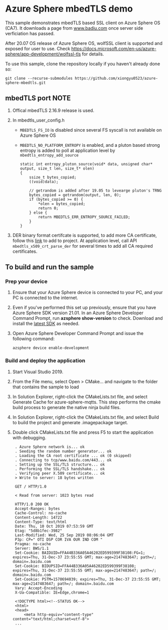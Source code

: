 ﻿# Azure Sphere mbedTLS demo

This sample demonstrates mbedTLS based SSL client on Azure Sphere OS (CA7). It downloads a page from www.badiu.com once server side verficiation has passed. 

After 20.07 OS release of Azure Sphere OS, wolfSSL client is supported and exposed for user to use. Check https://docs.microsoft.com/en-us/azure-sphere/app-development/wolfssl-tls for details.


To use this sample, clone the repository locally if you haven't already done so:

```
git clone --recurse-submodules https://github.com/xiongyu0523/azure-sphere-mbedtls.git
```

## mbedTLS port NOTE

1. Offical mbedTLS 2.16.9 release is used. 

2. In mbedtls_user_config.h
   
   - `MBEDTLS_FS_IO` is disabled since several FS syscall is not available on Azure Sphere OS
   - `MBEDTLS_NO_PLATFORM_ENTROPY` is enabled, and a pluton based strong entropy is added to poll at application level by `mbedtls_entropy_add_source`
  
        ```
        static int entropy_pluton_source(void* data, unsigned char* output, size_t len, size_t* olen)
        {
            ssize_t bytes_copied;
            ((void)data);

            // getrandom is added after 19.05 to levearge pluton's TRNG
            bytes_copied = getrandom(output, len, 0);
            if (bytes_copied >= 0) {
                *olen = bytes_copied;
                return 0;
            } else {
                return MBEDTLS_ERR_ENTROPY_SOURCE_FAILED;
            }
        }
        ```

4. DER binary format certifcate is supported, to add more CA certificate, follow this [link](https://docs.microsoft.com/en-us/azure-sphere/app-development/storage#add-a-file-to-an-image-package) to add to project. At application level, call API `mbedtls_x509_crt_parse_der` for several times to add all CA required certificates. 


## To build and run the sample

### Prep your device

1. Ensure that your Azure Sphere device is connected to your PC, and your PC is connected to the internet.
2. Even if you've performed this set up previously, ensure that you have Azure Sphere SDK version 21.01. In an Azure Sphere Developer Command Prompt, run **azsphere show-version** to check. Download and install the [latest SDK](https://aka.ms/AzureSphereSDKDownload) as needed.
3. Open Azure Sphere Developer Command Prompt and issue the following command:

   ```
   azsphere device enable-development
   ```


### Build and deploy the application

1. Start Visual Studio 2019.
2. From the File menu, select Open > CMake... and navigate to the folder that contains the sample to load
3. In Solution Explorer, right-click the CMakeLists.txt file, and select Generate Cache for azure-sphere-mqtts. This step performs the cmake build process to generate the native ninja build files.
4. In Solution Explorer, right-click the CMakeLists.txt file, and select Build to build the project and generate .imagepackage target.
5. Double click CMakeLists.txt file and press F5 to start the application with debugging.
   
   ```
    . Azure Sphere network is... ok
    . Seeding the random number generator... ok
    . Loading the CA root certificate ... ok (0 skipped)
    . Connecting to tcp/www.baidu.com/443... ok
    . Setting up the SSL/TLS structure... ok
    . Performing the SSL/TLS handshake... ok
    . Verifying peer X.509 certificate... ok
    > Write to server: 18 bytes written

    GET / HTTP/1.0

    < Read from server: 1023 bytes read

    HTTP/1.0 200 OK
    Accept-Ranges: bytes
    Cache-Control: no-cache
    Content-Length: 14722
    Content-Type: text/html
    Date: Thu, 10 Oct 2019 07:53:59 GMT
    Etag: "5d8b1fec-3982"
    Last-Modified: Wed, 25 Sep 2019 08:06:04 GMT
    P3p: CP=" OTI DSP COR IVA OUR IND COM "
    Pragma: no-cache
    Server: BWS/1.1
    Set-Cookie: BAIDUID=FFA44B336A05A46202ED599399F38108:FG=1; expires=Thu, 31-Dec-37 23:55:55 GMT; max-age=2147483647; path=/; domain=.baidu.com
    Set-Cookie: BIDUPSID=FFA44B336A05A46202ED599399F38108; expires=Thu, 31-Dec-37 23:55:55 GMT; max-age=2147483647; path=/; domain=.baidu.com
    Set-Cookie: PSTM=1570694039; expires=Thu, 31-Dec-37 23:55:55 GMT; max-age=2147483647; path=/; domain=.baidu.com
    Vary: Accept-Encoding
    X-Ua-Compatible: IE=Edge,chrome=1

    <!DOCTYPE html><!--STATUS OK-->
    <html>
    <head>
        <meta http-equiv="content-type" content="text/html;charset=utf-8">
    ...
   ```
